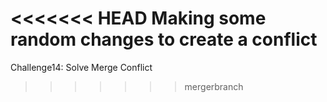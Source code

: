 <<<<<<< HEAD
Making some random changes 
to create a conflict 
=======
Challenge14: Solve Merge Conflict 
>>>>>>> mergerbranch
 
